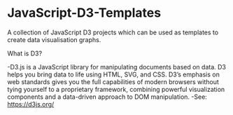 # JavaScript-D3-Templates
A collection of JavaScript D3 projects which can be used as templates to create data visualisation graphs. 

What is D3?

-D3.js is a JavaScript library for manipulating documents based on data. D3 helps you bring data to life using HTML, SVG, and CSS. D3’s emphasis on web standards gives you the full capabilities of modern browsers without tying yourself to a proprietary framework, combining powerful visualization components and a data-driven approach to DOM manipulation. 
-See: https://d3js.org/

